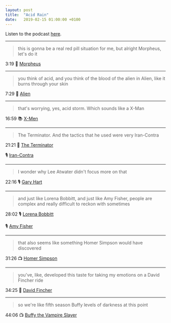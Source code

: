 ```yaml
---
layout: post
title:  "Acid Rain"
date:   2019-02-15 01:00:00 +0100
---
```

Listen to the podcast [here](https://podcasts.apple.com/us/podcast/acid-rain/id1380008439?i=1000465289878).

----

> this is gonna be a real red pill situation for me, but alright Morpheus, let's do it

3:19 🎥 [Morpheus](https://en.wikipedia.org/wiki/Morpheus_(The_Matrix))

----

> you think of acid, and you think of the blood of the alien in Alien, like it burns through your skin

7:29 🎥 [Alien](https://en.wikipedia.org/wiki/Alien_(creature_in_Alien_franchise))

----

> that's worrying, yes, acid storm. Which sounds like a X-Man

16:59 📚 [X-Men](https://en.wikipedia.org/wiki/X-Men)

----

> The Terminator. And the tactics that he used were very Iran-Contra

21:21 🎥 [The Terminator](https://en.wikipedia.org/wiki/The_Terminator)

🎙️ [Iran-Contra](/2018/09/10/iran-contra.html)

----

> I wonder why Lee Atwater didn't focus more on that

22:16 🎙️ [Gary Hart](/2019/02/07/gary-hart.html)

----

> and just like Lorena Bobbitt, and just like Amy Fisher, people are complex and really difficult to reckon with sometimes

28:02 🎙️ [Lorena Bobbitt](/2018/11/07/lorena-bobbitt.html)

🎙️ [Amy Fisher](/2018/12/03/amy-fisher.html)

----

> that also seems like something Homer Simpson would have discovered

31:26 📺 [Homer Simpson](https://en.wikipedia.org/wiki/Homer_Simpson)

----

> you've, like, developed this taste for taking my emotions on a David Fincher ride

34:25 🎥 [David Fincher](https://en.wikipedia.org/wiki/David_Fincher)

----

> so we're like fifth season Buffy levels of darkness at this point

44:06 📺 [Buffy the Vampire Slayer](https://en.wikipedia.org/wiki/Buffy_the_Vampire_Slayer_(season_5))
